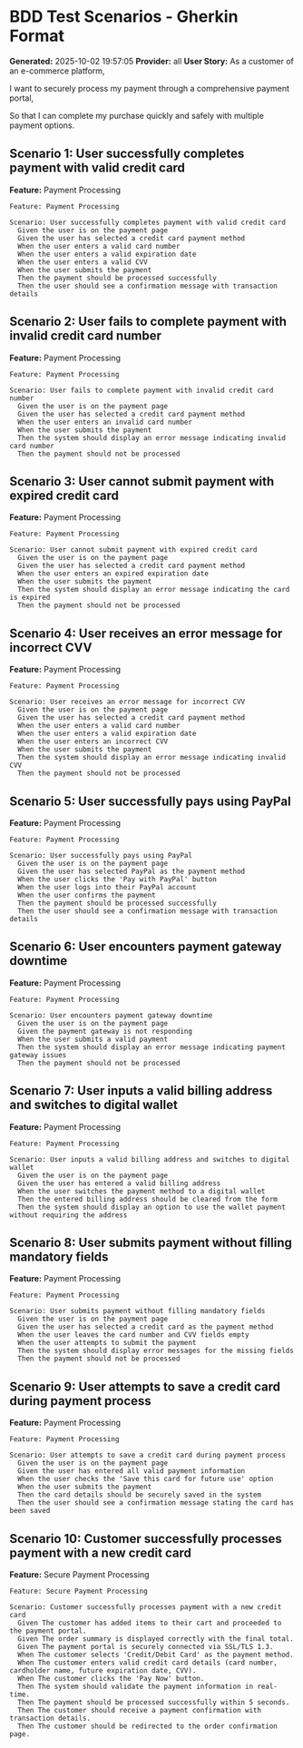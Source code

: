 # BDD Test Scenarios - Gherkin Format

**Generated:** 2025-10-02 19:57:05
**Provider:** all
**User Story:** As a customer of an e-commerce platform,
I want to securely process my payment through a comprehensive payment portal,
So that I can complete my purchase quickly and safely with multiple payment options.

## Scenario 1: User successfully completes payment with valid credit card

**Feature:** Payment Processing

```gherkin
Feature: Payment Processing

Scenario: User successfully completes payment with valid credit card
  Given the user is on the payment page
  Given the user has selected a credit card payment method
  When the user enters a valid card number
  When the user enters a valid expiration date
  When the user enters a valid CVV
  When the user submits the payment
  Then the payment should be processed successfully
  Then the user should see a confirmation message with transaction details
```

## Scenario 2: User fails to complete payment with invalid credit card number

**Feature:** Payment Processing

```gherkin
Feature: Payment Processing

Scenario: User fails to complete payment with invalid credit card number
  Given the user is on the payment page
  Given the user has selected a credit card payment method
  When the user enters an invalid card number
  When the user submits the payment
  Then the system should display an error message indicating invalid card number
  Then the payment should not be processed
```

## Scenario 3: User cannot submit payment with expired credit card

**Feature:** Payment Processing

```gherkin
Feature: Payment Processing

Scenario: User cannot submit payment with expired credit card
  Given the user is on the payment page
  Given the user has selected a credit card payment method
  When the user enters an expired expiration date
  When the user submits the payment
  Then the system should display an error message indicating the card is expired
  Then the payment should not be processed
```

## Scenario 4: User receives an error message for incorrect CVV

**Feature:** Payment Processing

```gherkin
Feature: Payment Processing

Scenario: User receives an error message for incorrect CVV
  Given the user is on the payment page
  Given the user has selected a credit card payment method
  When the user enters a valid card number
  When the user enters a valid expiration date
  When the user enters an incorrect CVV
  When the user submits the payment
  Then the system should display an error message indicating invalid CVV
  Then the payment should not be processed
```

## Scenario 5: User successfully pays using PayPal

**Feature:** Payment Processing

```gherkin
Feature: Payment Processing

Scenario: User successfully pays using PayPal
  Given the user is on the payment page
  Given the user has selected PayPal as the payment method
  When the user clicks the 'Pay with PayPal' button
  When the user logs into their PayPal account
  When the user confirms the payment
  Then the payment should be processed successfully
  Then the user should see a confirmation message with transaction details
```

## Scenario 6: User encounters payment gateway downtime

**Feature:** Payment Processing

```gherkin
Feature: Payment Processing

Scenario: User encounters payment gateway downtime
  Given the user is on the payment page
  Given the payment gateway is not responding
  When the user submits a valid payment
  Then the system should display an error message indicating payment gateway issues
  Then the payment should not be processed
```

## Scenario 7: User inputs a valid billing address and switches to digital wallet

**Feature:** Payment Processing

```gherkin
Feature: Payment Processing

Scenario: User inputs a valid billing address and switches to digital wallet
  Given the user is on the payment page
  Given the user has entered a valid billing address
  When the user switches the payment method to a digital wallet
  Then the entered billing address should be cleared from the form
  Then the system should display an option to use the wallet payment without requiring the address
```

## Scenario 8: User submits payment without filling mandatory fields

**Feature:** Payment Processing

```gherkin
Feature: Payment Processing

Scenario: User submits payment without filling mandatory fields
  Given the user is on the payment page
  Given the user has selected a credit card as the payment method
  When the user leaves the card number and CVV fields empty
  When the user attempts to submit the payment
  Then the system should display error messages for the missing fields
  Then the payment should not be processed
```

## Scenario 9: User attempts to save a credit card during payment process

**Feature:** Payment Processing

```gherkin
Feature: Payment Processing

Scenario: User attempts to save a credit card during payment process
  Given the user is on the payment page
  Given the user has entered all valid payment information
  When the user checks the 'Save this card for future use' option
  When the user submits the payment
  Then the card details should be securely saved in the system
  Then the user should see a confirmation message stating the card has been saved
```

## Scenario 10: Customer successfully processes payment with a new credit card

**Feature:** Secure Payment Processing

```gherkin
Feature: Secure Payment Processing

Scenario: Customer successfully processes payment with a new credit card
  Given The customer has added items to their cart and proceeded to the payment portal.
  Given The order summary is displayed correctly with the final total.
  Given The payment portal is securely connected via SSL/TLS 1.3.
  When The customer selects 'Credit/Debit Card' as the payment method.
  When The customer enters valid credit card details (card number, cardholder name, future expiration date, CVV).
  When The customer clicks the 'Pay Now' button.
  Then The system should validate the payment information in real-time.
  Then The payment should be processed successfully within 5 seconds.
  Then The customer should receive a payment confirmation with transaction details.
  Then The customer should be redirected to the order confirmation page.
```


